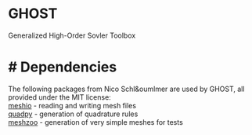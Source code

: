 # GHOST
Generalized High-Order Sovler Toolbox

# # Dependencies

The following packages from Nico Schl&oumlmer are used by GHOST, all provided under the MIT license:<br/>
[meshio](https://github.com/nschloe/meshio) - reading and writing mesh files<br/>
[quadpy](https://github.com/nschloe/quadpy) - generation of quadrature rules<br/>
[meshzoo](https://github.com/nschloe/meshzoo) - generation of very simple meshes for tests

